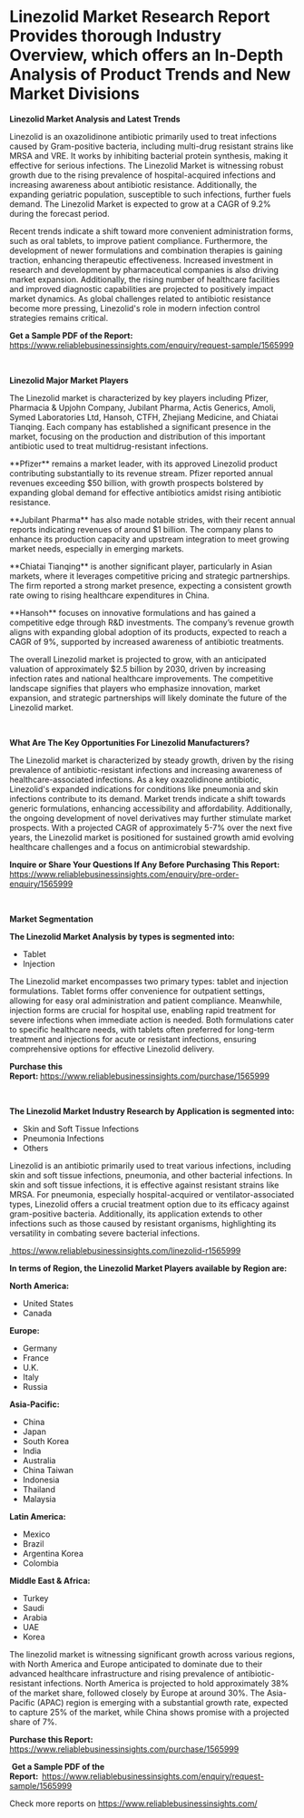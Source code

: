 <p><h1>Linezolid Market Research Report Provides thorough Industry Overview, which offers an In-Depth Analysis of Product Trends and New Market Divisions</h1></p><p><strong>Linezolid Market Analysis and Latest Trends</strong></p>
<p><p>Linezolid is an oxazolidinone antibiotic primarily used to treat infections caused by Gram-positive bacteria, including multi-drug resistant strains like MRSA and VRE. It works by inhibiting bacterial protein synthesis, making it effective for serious infections. The Linezolid Market is witnessing robust growth due to the rising prevalence of hospital-acquired infections and increasing awareness about antibiotic resistance. Additionally, the expanding geriatric population, susceptible to such infections, further fuels demand. The Linezolid Market is expected to grow at a CAGR of 9.2% during the forecast period. </p><p>Recent trends indicate a shift toward more convenient administration forms, such as oral tablets, to improve patient compliance. Furthermore, the development of newer formulations and combination therapies is gaining traction, enhancing therapeutic effectiveness. Increased investment in research and development by pharmaceutical companies is also driving market expansion. Additionally, the rising number of healthcare facilities and improved diagnostic capabilities are projected to positively impact market dynamics. As global challenges related to antibiotic resistance become more pressing, Linezolid's role in modern infection control strategies remains critical.</p></p>
<p><strong>Get a Sample PDF of the Report:&nbsp;</strong> <a href="https://www.reliablebusinessinsights.com/enquiry/request-sample/1565999?utm_campaign=3003&utm_medium=2&utm_source=Github&utm_content=ia&utm_term=08032025&utm_id=linezolid">https://www.reliablebusinessinsights.com/enquiry/request-sample/1565999</a></p>
<p>&nbsp;</p>
<p><strong>Linezolid Major Market Players</strong></p>
<p><p>The Linezolid market is characterized by key players including Pfizer, Pharmacia & Upjohn Company, Jubilant Pharma, Actis Generics, Amoli, Symed Laboratories Ltd, Hansoh, CTFH, Zhejiang Medicine, and Chiatai Tianqing. Each company has established a significant presence in the market, focusing on the production and distribution of this important antibiotic used to treat multidrug-resistant infections.</p><p>**Pfizer** remains a market leader, with its approved Linezolid product contributing substantially to its revenue stream. Pfizer reported annual revenues exceeding $50 billion, with growth prospects bolstered by expanding global demand for effective antibiotics amidst rising antibiotic resistance.</p><p>**Jubilant Pharma** has also made notable strides, with their recent annual reports indicating revenues of around $1 billion. The company plans to enhance its production capacity and upstream integration to meet growing market needs, especially in emerging markets.</p><p>**Chiatai Tianqing** is another significant player, particularly in Asian markets, where it leverages competitive pricing and strategic partnerships. The firm reported a strong market presence, expecting a consistent growth rate owing to rising healthcare expenditures in China.</p><p>**Hansoh** focuses on innovative formulations and has gained a competitive edge through R&D investments. The company’s revenue growth aligns with expanding global adoption of its products, expected to reach a CAGR of 9%, supported by increased awareness of antibiotic treatments.</p><p>The overall Linezolid market is projected to grow, with an anticipated valuation of approximately $2.5 billion by 2030, driven by increasing infection rates and national healthcare improvements. The competitive landscape signifies that players who emphasize innovation, market expansion, and strategic partnerships will likely dominate the future of the Linezolid market.</p></p>
<p>&nbsp;</p>
<p><strong>What Are The Key Opportunities For Linezolid Manufacturers?</strong></p>
<p><p>The Linezolid market is characterized by steady growth, driven by the rising prevalence of antibiotic-resistant infections and increasing awareness of healthcare-associated infections. As a key oxazolidinone antibiotic, Linezolid's expanded indications for conditions like pneumonia and skin infections contribute to its demand. Market trends indicate a shift towards generic formulations, enhancing accessibility and affordability. Additionally, the ongoing development of novel derivatives may further stimulate market prospects. With a projected CAGR of approximately 5-7% over the next five years, the Linezolid market is positioned for sustained growth amid evolving healthcare challenges and a focus on antimicrobial stewardship.</p></p>
<p><strong>Inquire or Share Your Questions If Any Before Purchasing This Report:</strong> <a href="https://www.reliablebusinessinsights.com/enquiry/pre-order-enquiry/1565999?utm_campaign=3003&utm_medium=2&utm_source=Github&utm_content=ia&utm_term=08032025&utm_id=linezolid">https://www.reliablebusinessinsights.com/enquiry/pre-order-enquiry/1565999</a></p>
<p>&nbsp;</p>
<p><strong>Market Segmentation</strong></p>
<p><strong>The Linezolid Market Analysis by types is segmented into:</strong></p>
<p><ul><li>Tablet</li><li>Injection</li></ul></p>
<p><p>The Linezolid market encompasses two primary types: tablet and injection formulations. Tablet forms offer convenience for outpatient settings, allowing for easy oral administration and patient compliance. Meanwhile, injection forms are crucial for hospital use, enabling rapid treatment for severe infections when immediate action is needed. Both formulations cater to specific healthcare needs, with tablets often preferred for long-term treatment and injections for acute or resistant infections, ensuring comprehensive options for effective Linezolid delivery.</p></p>
<p><strong>Purchase this Report:&nbsp;</strong><a href="https://www.reliablebusinessinsights.com/purchase/1565999?utm_campaign=3003&utm_medium=2&utm_source=Github&utm_content=ia&utm_term=08032025&utm_id=linezolid">https://www.reliablebusinessinsights.com/purchase/1565999</a></p>
<p>&nbsp;</p>
<p><strong>The Linezolid Market Industry Research by Application is segmented into:</strong></p>
<p><ul><li>Skin and Soft Tissue Infections</li><li>Pneumonia Infections</li><li>Others</li></ul></p>
<p><p>Linezolid is an antibiotic primarily used to treat various infections, including skin and soft tissue infections, pneumonia, and other bacterial infections. In skin and soft tissue infections, it is effective against resistant strains like MRSA. For pneumonia, especially hospital-acquired or ventilator-associated types, Linezolid offers a crucial treatment option due to its efficacy against gram-positive bacteria. Additionally, its application extends to other infections such as those caused by resistant organisms, highlighting its versatility in combating severe bacterial infections.</p></p>
<p><a href="https://www.reliablebusinessinsights.com/linezolid-r1565999?utm_campaign=3003&utm_medium=2&utm_source=Github&utm_content=ia&utm_term=08032025&utm_id=linezolid">&nbsp;https://www.reliablebusinessinsights.com/linezolid-r1565999</a></p>
<p><strong>In terms of Region, the Linezolid Market Players available by Region are:</strong></p>
<p>
    <p> <strong> North America: </strong>
        <ul>
            <li>United States</li>
            <li>Canada</li>
        </ul>
        </p> 
    <p> <strong> Europe: </strong>
        <ul>
            <li>Germany</li>
            <li>France</li>
            <li>U.K.</li>
            <li>Italy</li>
            <li>Russia</li>
        </ul>
        </p> 
    <p> <strong> Asia-Pacific: </strong>
        <ul>
            <li>China</li>
            <li>Japan</li>
            <li>South Korea</li>
            <li>India</li>
            <li>Australia</li>
            <li>China Taiwan</li>
            <li>Indonesia</li>
            <li>Thailand</li>
            <li>Malaysia</li>
        </ul>
        </p> 
    <p> <strong> Latin America: </strong>
        <ul>
            <li>Mexico</li>
            <li>Brazil</li>
            <li>Argentina Korea</li>
            <li>Colombia</li>
        </ul>
        </p> 
    <p> <strong> Middle East & Africa: </strong>
        <ul>
            <li>Turkey</li>
            <li>Saudi</li>
            <li>Arabia</li>
            <li>UAE</li>
            <li>Korea</li>
        </ul>
    </p>
    </p>
<p><p>The linezolid market is witnessing significant growth across various regions, with North America and Europe anticipated to dominate due to their advanced healthcare infrastructure and rising prevalence of antibiotic-resistant infections. North America is projected to hold approximately 38% of the market share, followed closely by Europe at around 30%. The Asia-Pacific (APAC) region is emerging with a substantial growth rate, expected to capture 25% of the market, while China shows promise with a projected share of 7%.</p></p>
<p><strong>Purchase this Report: </strong><a href="https://www.reliablebusinessinsights.com/purchase/1565999?utm_campaign=3003&utm_medium=2&utm_source=Github&utm_content=ia&utm_term=08032025&utm_id=linezolid">https://www.reliablebusinessinsights.com/purchase/1565999</a></p>
<p>&nbsp;<strong>Get a Sample PDF of the Report:&nbsp;&nbsp;</strong><a href="https://www.reliablebusinessinsights.com/enquiry/request-sample/1565999?utm_campaign=3003&utm_medium=2&utm_source=Github&utm_content=ia&utm_term=08032025&utm_id=linezolid">https://www.reliablebusinessinsights.com/enquiry/request-sample/1565999</a></p>
<p><strong></strong></p>
<p>Check more reports on <a href="https://www.reliablebusinessinsights.com/?utm_campaign=3003&utm_medium=2&utm_source=Github&utm_content=ia&utm_term=08032025&utm_id=linezolid">https://www.reliablebusinessinsights.com/</a></p>